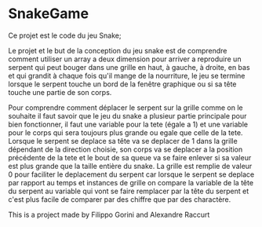 # SnakeGame

Ce projet est le code du jeu Snake;

Le projet et le but de la conception du jeu snake est de comprendre comment utiliser un array a deux dimension pour arriver a reproduire un serpent qui peut bouger dans une grille en haut, à gauche, à droite, en bas et qui grandit à chaque fois qu'il mange de la nourriture, le jeu se termine lorsque le serpent touche un bord de la fenêtre graphique ou si sa tête touche une partie de son corps.


Pour comprendre comment déplacer le serpent sur la grille comme on le souhaite il faut savoir que le jeu du snake a plusieur partie principale pour bien fonctionner, il faut une variable pour la tete (égale a 1) et une variable pour le corps qui sera toujours plus grande ou egale que celle de la tete. Lorsque le serpent se deplace sa tête va se deplacer de 1 dans la grille dépendant de la direction choisie, son corps va se deplacer a la position précédente de la tete et le bout de sa queue va se faire enlever si sa valeur est plus grande que la taille entière du snake. La grille est remplie de valeur 0 pour faciliter le deplacement du serpent car lorsque le serpent se deplace par rapport au temps et instances de grille on compare la variable de la tête du serpent au variable qui vont se faire remplacer par la tête du serpent et c'est plus facile de comparer par des chiffre que par des charactère.   





This is a project made by Filippo Gorini and Alexandre Raccurt 

